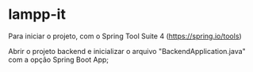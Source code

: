 # lampp-it

Para iniciar o projeto, com o Spring Tool Suite 4 (https://spring.io/tools)

Abrir o projeto backend e inicializar o arquivo "BackendApplication.java" com a opção Spring Boot App;
